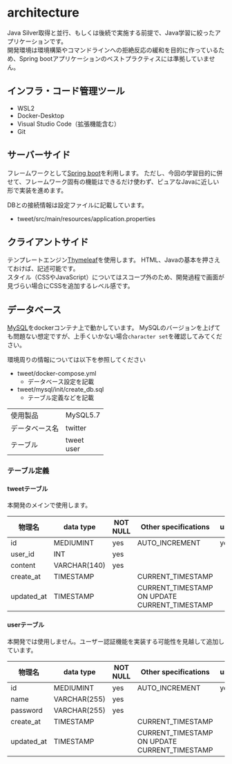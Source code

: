 # architecture

Java Silver取得と並行、もしくは後続で実施する前提で、Java学習に絞ったアプリケーションです。  
開発環境は環境構築やコマンドラインへの拒絶反応の緩和を目的に作っているため、Spring bootアプリケーションのベストプラクティスには準拠していません。

## インフラ・コード管理ツール

- WSL2
- Docker-Desktop
- Visual Studio Code（拡張機能含む）
- Git

## サーバーサイド

フレームワークとして[Spring boot](https://spring.io/projects/spring-boot)を利用します。
ただし、今回の学習目的に併せて、フレームワーク固有の機能はできるだけ使わず、ピュアなJavaに近しい形で実装を進めます。

DBとの接続情報は設定ファイルに記載しています。

- tweet/src/main/resources/application.properties

## クライアントサイド

テンプレートエンジン[Thymeleaf](https://www.thymeleaf.org/doc/tutorials/3.0/usingthymeleaf_ja.html)を使用します。
HTML、Javaの基本を押さえておけば、記述可能です。  
スタイル（CSSやJavaScript）についてはスコープ外のため、開発過程で画面が見づらい場合にCSSを追加するレベル感です。

## データベース

[MySQL](https://www.mysql.com/jp/)をdockerコンテナ上で動かしています。
MySQLのバージョンを上げても問題ない想定ですが、上手くいかない場合`character set`を確認してみてください。

環境周りの情報については以下を参照してください

- tweet/docker-compose.yml
  - データベース設定を記載
- tweet/mysql/init/create_db.sql
  - テーブル定義などを記載

|||
|--|--|
|使用製品|MySQL5.7|
|データベース名|twitter|
|テーブル|tweet<br>user|

### テーブル定義

#### tweetテーブル

本開発のメインで使用します。

|物理名|data type|NOT NULL|Other specifications|uniq|
|---|---|---|---|---|
|id|MEDIUMINT|yes|AUTO_INCREMENT|yes|
|user_id|INT|yes|||
|content|VARCHAR(140)|yes|||
|create_at|TIMESTAMP||CURRENT_TIMESTAMP||
|updated_at|TIMESTAMP||CURRENT_TIMESTAMP ON UPDATE CURRENT_TIMESTAMP||

#### userテーブル

本開発では使用しません。ユーザー認証機能を実装する可能性を見越して追加しています。

|物理名|data type|NOT NULL|Other specifications|uniq|
|---|---|---|---|---|
|id|MEDIUMINT|yes|AUTO_INCREMENT|yes|
|name|VARCHAR(255)|yes|||
|password|VARCHAR(255)|yes|||
|create_at|TIMESTAMP||CURRENT_TIMESTAMP||
|updated_at|TIMESTAMP||CURRENT_TIMESTAMP ON UPDATE CURRENT_TIMESTAMP||

